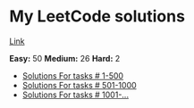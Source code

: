 # My LeetCode solutions

[Link](https://leetcode.com/ispany/)

**Easy:** 50 **Medium:** 26 **Hard:** 2

* [Solutions For tasks # 1-500](solutions/1-500/README.md)
* [Solutions For tasks # 501-1000](solutions/501-1000/README.md)
* [Solutions For tasks # 1001-...](solutions/1001-/README.md)

